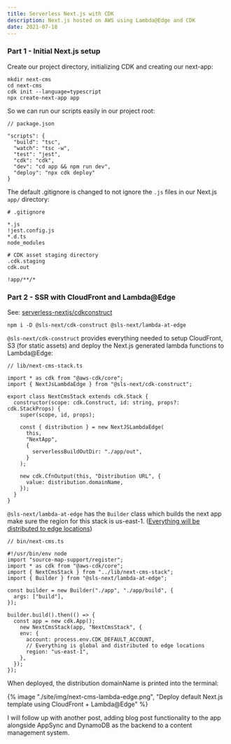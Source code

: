```yaml
---
title: Serverless Next.js with CDK
description: Next.js hosted on AWS using Lambda@Edge and CDK
date: 2021-07-18
---
```


### Part 1 - Initial Next.js setup

Create our project directory, initializing CDK and creating our next-app:

```shell
mkdir next-cms
cd next-cms
cdk init --language=typescript
npx create-next-app app
```

So we can run our scripts easily in our project root:

```json/7,8
// package.json

"scripts": {
  "build": "tsc",
  "watch": "tsc -w",
  "test": "jest",
  "cdk": "cdk",
  "dev": "cd app && npm run dev",
  "deploy": "npx cdk deploy"
}
```

The default .gitignore is changed to not ignore the `.js` files in our Next.js
`app/` directory:

```gitignore/11
# .gitignore

*.js
!jest.config.js
*.d.ts
node_modules

# CDK asset staging directory
.cdk.staging
cdk.out

!app/**/*
```

### Part 2 - SSR with CloudFront and Lambda@Edge

See: [serverless-nextjs/cdkconstruct](https://serverless-nextjs.com/docs/cdkconstruct/)

```shell
npm i -D @sls-next/cdk-construct @sls-next/lambda-at-edge
```

`@sls-next/cdk-construct` provides everything needed to setup CloudFront, S3 (for
static assets) and deploy the Next.js generated lambda functions to Lambda@Edge:

```ts/3,9-19
// lib/next-cms-stack.ts

import * as cdk from "@aws-cdk/core";
import { NextJsLambdaEdge } from "@sls-next/cdk-construct";

export class NextCmsStack extends cdk.Stack {
  constructor(scope: cdk.Construct, id: string, props?: cdk.StackProps) {
    super(scope, id, props);

    const { distribution } = new NextJSLambdaEdge(
      this,
      "NextApp",
      {
        serverlessBuildOutDir: "./app/out",
      }
    );

    new cdk.CfnOutput(this, "Distribution URL", {
      value: distribution.domainName,
    });
  }
}
```

`@sls-next/lambda-at-edge` has the `Builder` class which builds the next app
make sure the region for this stack is us-east-1. ([Everything will be distributed
to edge locations](https://github.com/serverless-nextjs/serverless-next.js/tree/master#my-lambda-is-deployed-to-us-east-1-how-can-i-deploy-it-to-another-region))

```ts/6-12,15-18
// bin/next-cms.ts

#!/usr/bin/env node
import "source-map-support/register";
import * as cdk from "@aws-cdk/core";
import { NextCmsStack } from "../lib/next-cms-stack";
import { Builder } from "@sls-next/lambda-at-edge";

const builder = new Builder("./app", "./app/build", {
  args: ["build"],
});

builder.build().then(() => {
  const app = new cdk.App();
    new NextCmsStack(app, "NextCmsStack", {
    env: {
      account: process.env.CDK_DEFAULT_ACCOUNT,
      // Everything is global and distributed to edge locations
      region: "us-east-1",
    },
  });
});
```

When deployed, the distribution domainName is printed into the terminal:

{% image "./site/img/next-cms-lambda-edge.png", "Deploy default Next.js template using CloudFront + Lambda@Edge" %}

I will follow up with another post, adding blog post functionality to the app alongside
AppSync and DynamoDB as the backend to a content management system.
